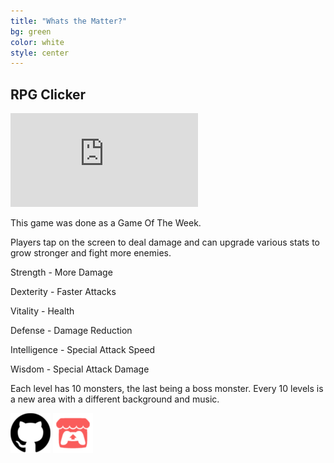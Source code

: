 ```yaml
---
title: "Whats the Matter?"
bg: green
color: white
style: center
---
```


## RPG Clicker

<iframe src="https://www.youtube.com/embed/UFiXQo6J0sU" frameborder="0" allow="accelerometer; autoplay; encrypted-media; gyroscope; picture-in-picture" allowfullscreen></iframe>

This game was done as a Game Of The Week.

Players tap on the screen to deal damage and can upgrade various stats  to  grow stronger and fight more enemies.

Strength - More Damage

Dexterity - Faster Attacks

Vitality - Health

Defense - Damage Reduction

Intelligence - Special Attack Speed

Wisdom - Special Attack Damage

Each level has 10 monsters, the last being a boss monster. Every 10 levels is a new area with a different background and music.

[![](img/Github_Icon_64.png)](https://github.com/JoshuaKey/RPG-Clicker)
[![](img/Itch_Io_Icon_64.png)](https://joshuakey.itch.io/rpg-clicker)